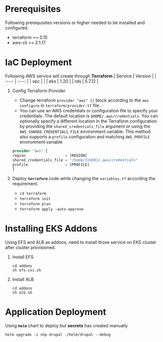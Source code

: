 # Prerequisites

Following prerequisites versions or higher needed to be installed and configured.
- terraform >= 0.15
- aws-cli >= 2.1.17

# IaC Deployment

Following AWS service will create through **Terraform**
| Service | Version |
| :---: | :---: |
| vpc | |
| eks | 1.20 |
| rds | 5.7.12 |

1. Config Terraform Provider
   
   - Change terraform `provider "aws" {}` block according to the `aws configure` in `terraform/provider.tf` file.
    - You can use an AWS credentials or configuration file to specify your credentials. The default location is `$HOME/.aws/credentials`. You can optionally specify a different location in the Terraform configuration by providing the `shared_credentials_file` argument or using the `AWS_SHARED_CREDENTIALS_FILE` environment variable. This method also supports a `profile` configuration and matching `AWS_PROFILE` environment variable

    ```terraform
    provider "aws" {
    region                  = [REGION]
    shared_credentials_file = "/home/[USER]/.aws/credentials"
    profile                 = [PROFILE]
    }
    ```

2. Deploy ***`terraform`*** code while changing the `variables.tf` according the requirement.

   - `cd terraform`
   - `terraform init`
   - `terraform plan`
   - `terraform apply -auto-approve`

# Installing EKS Addons
Using EFS and ALB as addons, need to install those service on EKS cluster after cluster provisioned.
1. Install EFS

   ```shell
   cd addons
   sh efs-csi.sh
   ```
2. Install ALB
   ```shell
   cd addons
   sh alb.sh
   ```
# Application Deployment

Using ***`helm`*** chart to deploy but **secrets** has created manually

```shell
helm upgrade -i shp-drupal ./helm/drupal --debug
```
